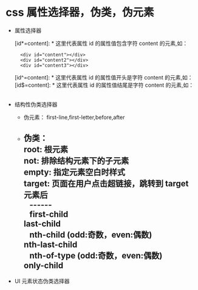 # css 属性选择器，伪类，伪元素


* 属性选择器

  [id*=content]: * 这里代表属性 id 的属性值包含字符 content 的元素,如：
  ```
    <div id="content"></div>
    <div id="content2"></div>
    <div id="content3"></div>
  ```
  [id^=content]: * 这里代表属性 id 的属性值开头是字符 content 的元素,如：  
  [id$=content]: * 这里代表属性 id 的属性值结尾是字符 content 的元素,如：  
  
* 结构性伪类选择器

  - 伪元素： first-line,first-letter,before,after
  - 伪类：  
    root: 根元素     
    not: 排除结构元素下的子元素    
    empty: 指定元素空白时样式    
    target: 页面在用户点击超链接，跳转到 target 元素后      
    ------  
    first-child  
    last-child  
    nth-child  (odd:奇数，even:偶数)  
    nth-last-child  
    nth-of-type  (odd:奇数，even:偶数)  
    only-child  
    ------  
* UI 元素状态伪类选择器
    
    
